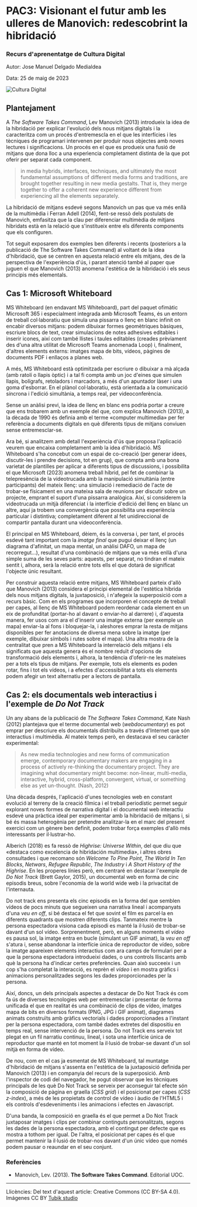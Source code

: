 # PAC3: Visionant el futur amb les ulleres de Manovich: redescobrint la hibridació 

### Recurs d'aprenentatge de Cultura Digital 


Autor: Jose Manuel Delgado Medialdea

Data: 25 de maig de 2023

![Cultura Digital](https://miro.medium.com/max/1400/0*9PyyNvrO2PcD3KuU.png) 


## Plantejament

A _The Software Takes Command_, Lev Manovich (2013) introdueix la idea de la hibridació per explicar l'evolució dels nous mitjans digitals i la caracteritza com un procés d'entremescla en el que les interfícies i les tècniques de programari intervenen per produir nous objectes amb noves lectures i significacions. Un procés en el que es produeix una fusió de mitjans que dona lloc a una experìencia completament distinta de la que pot oferir per separat cada component.

> in media hybrids, interfaces, techniques, and ultimately the most fundamental assumptions of different media forms and traditions, are brought together resulting in new media gestalts. That is, they merge together to offer a coherent new experience different from experiencing all the elements separately.

La hibridació de mitjans esdevé segons Manovich un pas que va més enllà de la multimèdia i Ferran Adell (2014), fent-se ressò dels postulats de Manovich, emfasitza que la clau per diferenciar multimèdia de mitjans hibridats està en la relació que s'institueix entre els diferents components que els configuren.

Tot seguit exposarem dos exemples ben diferents i recents (posteriors a la publicació de The Software Takes Command) al voltant de la idea d'hibridació, que se centren en aquesta relació entre els mitjans, des de la perspectiva de l'experiència d'ús, i parant atenció també al paper que juguen el que Manovich (2013) anomena l'estètica de la hibridació i els seus principis més elementals. 


## Cas 1: Microsoft Whiteboard

MS Whiteboard (en endavant MS Whiteboard), part del paquet ofimàtic Microsoft 365 i especialment integrada amb Microsoft Teams, és un entorn de treball col·laboratiu que simula una pissarra o llenç en blanc infinit on encabir diversos mitjans: podem dibuixar formes geomètriques bàsiques, escriure blocs de text, crear simulacions de notes adhesives editables i inserir icones, així com també llistes i taules editables (creades prèviament des d'una altra utilitat de Microsoft Teams anomenada Loop) i, finalment, d'altres elements externs: imatges mapa de bits, vídeos, pàgines de documents PDF i enllaços a planes web.

A més, MS Whiteboard està optimitzada per escriure o dibuixar a mà alçada (amb ratolí o llapis òptic) i a tal fi compta amb un joc d'eines que simulen llapis, bolígrafs, retoladors i marcadors, a més d'un apuntador làser i una goma d'esborrar. En el plànol col·laboratiu, està orientada a la comunicació síncrona i l'edició simultània, a temps real, per videoconferència. 

Sense un anàlisi previ, la idea de llenç en blanc ens podria portar a creure que ens trobarem amb un exemple del que, com explica Manovich (2013), a la dècada de 1990 és definia amb el terme «computer multimedia» per fer referència a documents digitals en què diferents tipus de mitjans conviuen sense entremesclar-se.

Ara bé, si analitzem amb detall l'experiència d'ús que proposa l'aplicació veurem que encaixa completament amb la idea d'hibridació. MS Whiteboard s'ha concebut com un espai de co-creació (per generar idees, discutir-les i prendre decisions, tot en grup), que compta amb una bona varietat de plantilles per aplicar a diferents tipus de discussions, i possibilita el que Microsoft (2023) anomena treball híbrid, pel fet de combinar la telepresència de la videotrucada amb la manipulació simultània (entre participants) del mateix llenç: una simulació i remediació de l'acte de trobar-se físicament en una mateixa sala de reunions per discutir sobre un projecte, emprant el suport d'una pissarra analògica. Així, sí considerem la videotrucada un mitjà diferenciat i la interfície d'edició del llenç en blanc un altre, aquí ja trobem una convergència que possibilita una experiència particular i distintiva; completament diferent al fet unidireccional de compartir pantalla durant una videoconferència.

El principal en MS Whiteboard, dèiem, és la conversa i, per tant, el procés esdevé tant important com la _imatge final_ que pugui deixar el llenç (un diagrama d'afinitat, un mapa mental, un anàlisi DAFO, un mapa de recorregut...), resultat d'una combinació de mitjans que va més enllà d'una simple suma de les seves parts: aquests, per separat, no tindran el mateix sentit i, alhora, serà la relació entre tots ells el que dotarà de significat l'objecte únic resultant. 

Per construir aquesta relació entre mitjans, MS Whiteboard parteix d'allò que Manovich (2013) considera el principi elemental de l'estètica híbrida dels nous mitjans digitals, la juxtaposició, i n'afegeix la superposició com a recurs bàsic. Com en els programes que incorporen el concepte de treball per capes, al llenç de MS Whiteboard podem reordenar cada element en un eix de profunditat (portar-ho al davant o enviar-ho al darrere) i, d'aquesta manera, fer usos com ara el d'inserir una imatge externa (per exemple un mapa) enviar-la al fons i bloquejar-la, i aleshores emprar la resta de mitjans disponibles per fer anotacions de diversa mena sobre la imatge (per exemple, dibuixar símbols i rutes sobre el mapa). Una altra mostra de la centralitat que pren a MS Whiteboard la interrelació dels mitjans i els significats que aquesta genera és el nombre reduït d'opcions de transformació dels elements i, alhora, la tendència d'oferir-ne les mateixes per a tots els tipus de mitjans. Per exemple, tots els elements es poden rotar, fins i tot els vídeos, i a efectes d'accessibilitat a tots els elements podem afegir un text alternatiu per a lectors de pantalla.


## Cas 2: els documentals web interactius i l'exemple de _Do Not Track_

Un any abans de la publicació de _The Software Takes Command_, Kate Nash (2012) plantejava que el terme documental web (_webdocumentary_) es pot emprar per descriure els documentals distribuïts a través d'Internet que són interactius i multimèdia. Al mateix temps però, en destacava el seu caràcter experimental: 

> As new media technologies and new forms of communication emerge, contemporary documentary makers are engaging in a process of actively re-thinking the documentary project. They are imagining what documentary might become: non-linear, multi-media, interactive, hybrid, cross-platform, convergent, virtual, or something else as yet un-thought. (Nash, 2012)

Una dècada després, l'aplicació d'unes tecnologies web en constant evolució al terreny de la creació fílmica i el treball periodístic permet seguir explorant noves formes de narrativa digital i el documental web interactiu esdevé una pràctica ideal per experimentar amb la hibridació de mitjans i, si bé és massa heterogènia per pretendre analitzar-la en el marc del present exercici com un gènere ben definit, podem trobar força exemples d'allò més interessants per il·lustrar-ho.

Alberich (2018) es fa ressò de _Highrise: Universe Within_, del que diu que «destaca como excelencia de hibridación multimedia», i altres obres consultades i que recomano són _Welcome To Pine Point_, _The World In Ten Blocks_, _Netwars_, _Refugee Republic_, _The Industry_  i _A Short History of the Highrise_. En les properes línies però, em centraré en destacar l'exemple de _Do Not Track_ (Brett Gaylor, 2015), un documental web en forma de cinc episodis breus, sobre l'economia de la world wide web i la privacitat de l'internauta. 

Do not track ens presenta els cinc episodis en la forma del que semblen vídeos de pocs minuts que segueixen una narrativa lineal i acompanyats d'una _veu en off_, si bé destaca el fet que sovint el film es parcel·la en diferents quadrants que mostren diferents clips. Tanmateix mentre la persona espectadora visiona cada episodi es manté la il·lusió de trobar-se davant d'un sol vídeo. Sorprenentment, però, en alguns moments el _vídeo_ es pausa sol, la imatge entra en bucle (simulant un GIF animat), la _veu en off_ s'atura i, sense abandonar la interfície única de reproductor de vídeo, sobre la imatge apareixen elements interactius com ara camps de formulari per a que la persona espectadora introdueixi dades, o uns controls lliscants amb què la persona ha d'indicar certes preferències. Quan això succeeix i un cop s'ha completat la interacció, es reprèn el _vídeo_ i en mostra gràfics i animacions personalitzades segons les dades proporcionades per la persona.

Així, doncs, un dels principals aspectes a destacar de Do Not Track és com fa ús de diverses tecnologies web per entremesclar i presentar de forma unificada el que en realitat és una combinació de clips de vídeo, imatges mapa de bits en diversos formats (PNG, JPG i GIF animat), diagrames animats construïts amb gràfics vectorials i dades proporcionades a l'instant per la persona espectadora, com també dades extretes del dispositiu en temps real, sense intervenció de la persona. Do not Track ens serveix tot plegat en un fil narratiu continuu, lineal, i sota una interfície única de reproductor que manté en tot moment la il·lusió de trobar-se davant d'un sol mitjà en forma de vídeo.

De nou, com en el cas ja esmentat de MS Whiteboard, tal muntatge d'hibridació de mitjans s'assenta en l'estètica de la juxtaposició definida per Manovich (2013) i en companyia del recurs de la superposició. Amb l'inspector de codi del navegador, he pogut observar que les tècniques principals de les què Do Not Track se serveix per aconseguir tal efecte són la composició de pàgina en graella (_CSS grid_) i el posicionat per capes (_CSS z-index_), a més de les propietats de control de vídeo i àudio de l'HTML5 i els controls d'esdeveniments i les animacions i efectes en Javascript.  

D'una banda, la composició en graella és el que permet a Do Not Track juxtaposar imatges i clips per combinar continguts personalitzats, segons les dades de la persona espectadora, amb el contingut per defecte que es mostra a tothom per igual. De l'altra, el posicionat per capes és el que permet mantenir la il·lusió de trobar-nos davant d'un únic vídeo que només podem pausar o reaundar en el seu conjunt. 


### Referències

* Manovich, Lev. (2013). **The Software Takes Command**. Editorial UOC. 


----

Llicències:
Del text d'aquest article: Creative Commons (CC BY-SA 4.0).
Imágenes CC BY [Tubik studio](https://blog.tubikstudio.com/how-to-create-original-flat-illustrations-designers-tips/) 
